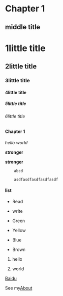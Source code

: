 Chapter 1
=========

middle title
-----------

# 1little title
## 2little title
### 3little title
#### 4little title
##### 5little title
###### 6little title

#### Chapter 1 

*hello world*

**stronger**

__stronger__

        abcd

        asdfasdfasdfasdfasdf


#### list

* Read

* write

+ Green

+ Yellow

- Blue

- Brown

1. hello 

2. world

[Baidu](http://www.baidu.com)

See my[About](./second.md)


